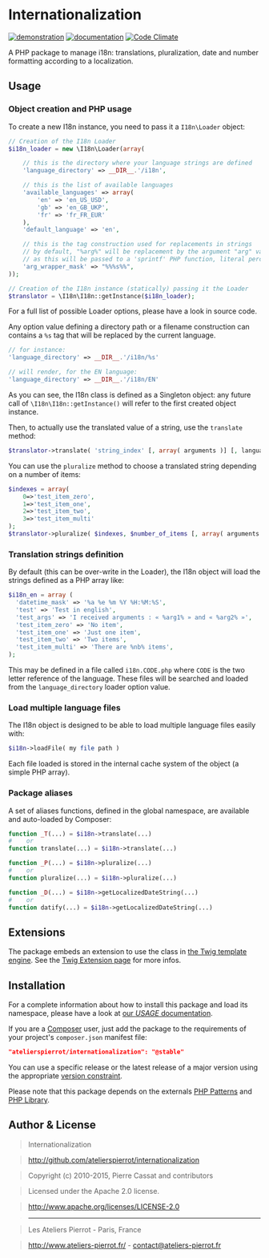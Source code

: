 Internationalization
====================

[![demonstration](http://img.ateliers-pierrot-static.fr/see-the-demo.svg)](http://sites.ateliers-pierrot.fr/internationalization/)
[![documentation](http://img.ateliers-pierrot-static.fr/read-the-doc.svg)](http://docs.ateliers-pierrot.fr/internationalization/)
[![Code Climate](http://codeclimate.com/github/atelierspierrot/internationalization/badges/gpa.svg)](http://codeclimate.com/github/atelierspierrot/internationalization)

A PHP package to manage i18n: translations, pluralization, date and number formatting according to 
a localization.


Usage
-----

### Object creation and PHP usage

To create a new I18n instance, you need to pass it a `I18n\Loader` object:

```php
// Creation of the I18n Loader
$i18n_loader = new \I18n\Loader(array(

    // this is the directory where your language strings are defined
    'language_directory' => __DIR__.'/i18n',

    // this is the list of available languages
    'available_languages' => array(
        'en' => 'en_US_USD',
        'gb' => 'en_GB_UKP',
        'fr' => 'fr_FR_EUR'
    ),
    'default_language' => 'en',

    // this is the tag construction used for replacements in strings
    // by default, "%arg%" will be replacement by the argument "arg" value
    // as this will be passed to a 'sprintf' PHP function, literal percent is written '%%'
    'arg_wrapper_mask' => "%%%s%%",
));

// Creation of the I18n instance (statically) passing it the Loader
$translator = \I18n\I18n::getInstance($i18n_loader);
```

For a full list of possible Loader options, please have a look in source code.

Any option value defining a directory path or a filename construction can contains a `%s`
tag that will be replaced by the current language.

```php
// for instance:
'language_directory' => __DIR__.'/i18n/%s'

// will render, for the EN language:
'language_directory' => __DIR__.'/i18n/EN'
```

As you can see, the I18n class is defined as a Singleton object: any future call of 
`\I18n\I18n::getInstance()` will refer to the first created object instance.

Then, to actually use the translated value of a string, use the `translate` method:

```php
$translator->translate( 'string_index' [, array( arguments )] [, language code] )
```

You can use the `pluralize` method to choose a translated string depending on a number of items:

```php
$indexes = array(
    0=>'test_item_zero',
    1=>'test_item_one',
    2=>'test_item_two',
    3=>'test_item_multi'
);
$translator->pluralize( $indexes, $number_of_items [, array( arguments )] [, language code] )
```

### Translation strings definition

By default (this can be over-write in the Loader), the I18n object will load the strings
defined as a PHP array like:

```php
$i18n_en = array (
  'datetime_mask' => '%a %e %m %Y %H:%M:%S',
  'test' => 'Test in english',
  'test_args' => 'I received arguments : « %arg1% » and « %arg2% »',
  'test_item_zero' => 'No item',
  'test_item_one' => 'Just one item',
  'test_item_two' => 'Two items',
  'test_item_multi' => 'There are %nb% items',
);
```

This may be defined in a file called `i18n.CODE.php` where `CODE` is the two letter reference
of the language. These files will be searched and loaded from the `language_directory` loader
option value.

### Load multiple language files

The I18n object is designed to be able to load multiple language files easily with:

```php
$i18n->loadFile( my file path )
```

Each file loaded is stored in the internal cache system of the object (a simple PHP array).

### Package aliases

A set of aliases functions, defined in the global namespace, are available and auto-loaded
by Composer:

```php
function _T(...) = $i18n->translate(...)
#    or
function translate(...) = $i18n->translate(...)

function _P(...) = $i18n->pluralize(...)
#    or
function pluralize(...) = $i18n->pluralize(...)

function _D(...) = $i18n->getLocalizedDateString(...)
#    or
function datify(...) = $i18n->getLocalizedDateString(...)
```


Extensions
----------

The package embeds an extension to use the class in [the Twig template engine](http://twig.sensiolabs.org/).
See the [Twig Extension page](TwigExtension.md) for more infos.


Installation
------------

For a complete information about how to install this package and load its namespace, 
please have a look at [our *USAGE* documentation](http://github.com/atelierspierrot/atelierspierrot/blob/master/USAGE.md).

If you are a [Composer](http://getcomposer.org/) user, just add the package to the 
requirements of your project's `composer.json` manifest file:

```json
"atelierspierrot/internationalization": "@stable"
```

You can use a specific release or the latest release of a major version using the appropriate
[version constraint](http://getcomposer.org/doc/01-basic-usage.md#package-versions).

Please note that this package depends on the externals [PHP Patterns](http://github.com/atelierspierrot/patterns)
and [PHP Library](http://github.com/atelierspierrot/library).


Author & License
----------------

>    Internationalization

>    http://github.com/atelierspierrot/internationalization

>    Copyright (c) 2010-2015, Pierre Cassat and contributors

>    Licensed under the Apache 2.0 license.

>    http://www.apache.org/licenses/LICENSE-2.0

>    ----

>    Les Ateliers Pierrot - Paris, France

>    <http://www.ateliers-pierrot.fr/> - <contact@ateliers-pierrot.fr>
